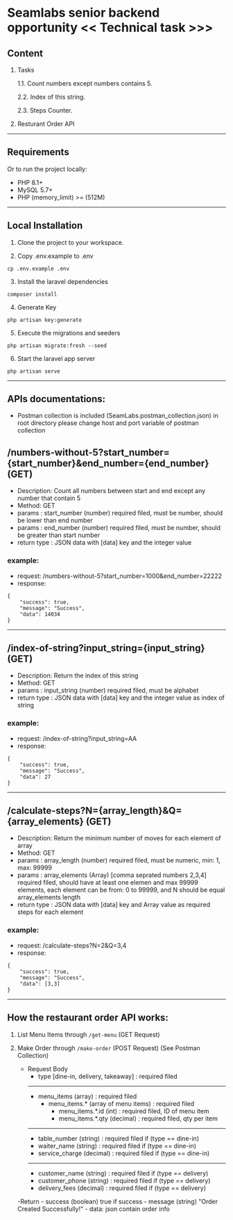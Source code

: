 # Seamlabs senior backend opportunity << Technical task >>> #

## Content ##
1. Tasks

    1.1. Count numbers except numbers contains 5.
   
    2.2. Index of this string.

    2.3. Steps Counter.
2. Resturant Order API

---

## Requirements ##

Or to run the project locally:
- PHP 8.1+
- MySQL 5.7+
- PHP (memory_limit) >= (512M)

---

## Local Installation ##
1. Clone the project to your workspace.

2. Copy .env.example to .env 
```
cp .env.example .env
```

3. Install the laravel dependencies
```
composer install
```

4. Generate Key
```
php artisan key:generate
```

5. Execute the migrations and seeders
```
php artisan migrate:fresh --seed
```

6. Start the laravel app server
```
php artisan serve
```

---

## APIs documentations:
- Postman collection is included (SeamLabs.postman_collection.json) in root directory please change host and port variable of postman collection

## /numbers-without-5?start_number={start_number}&end_number={end_number}  (GET)

- Description: Count all numbers between start and end except any number that contain 5
- Method: GET
- params : start_number (number) required filed, must be number, should be lower than end number
- params : end_number (number) required filed, must be number, should be greater than start number
- return type : JSON data with [data] key and the integer value

### example: 
- request: /numbers-without-5?start_number=1000&end_number=22222
- response: 
```
{
    "success": true,
    "message": "Success",
    "data": 14034
}   
```

---

## /index-of-string?input_string={input_string}  (GET)

- Description: Return the index of this string
- Method: GET
- params : input_string (number) required filed, must be alphabet
- return type : JSON data with [data] key and the integer value as index of string

### example: 
- request: /index-of-string?input_string=AA
- response: 
```
{
    "success": true,
    "message": "Success",
    "data": 27
}
```

---

## /calculate-steps?N={array_length}&Q={array_elements}  (GET)

- Description: Return the minimum number of moves for each element of array
- Method: GET
- params : array_length (number) required filed, must be numeric, min: 1, max: 99999
- params : array_elements (Array) [comma seprated numbers 2,3,4] required filed, should have at least one elemen and max 99999 elements, each element can be from: 0 to 99999, and N should be equal array_elements length
- return type : JSON data with  [data] key and Array value as required steps for each element

### example: 
- request: /calculate-steps?N=2&Q=3,4
- response: 
```
{
    "success": true,
    "message": "Success",
    "data": [3,3]
}
```

---


## How the restaurant order API works:
1. List Menu Items through ```/get-menu``` (GET Request)
2. Make Order through ```/make-order```  (POST Request) (See Postman Collection)
    - Request Body
        - type [dine-in, delivery, takeaway] : required filed
        ---
        - menu_items (array) : required filed
            - menu_items.* (array of menu items) : required filed
                - menu_items.*.id (int) : required filed, ID of menu item
                - menu_items.*.qty (decimal) : required filed, qty per item
        ---
        - table_number (string) : required filed if (type == dine-in)
        - waiter_name (string) : required filed if (type == dine-in)
        - service_charge (decimal) : required filed if (type == dine-in)
        ---
        - customer_name (string) : required filed if (type == delivery)
        - customer_phone (string) : required filed if (type == delivery)
        - delivery_fees (decimal) : required filed if (type == delivery)

    -Return 
        - success (boolean) true if success
        - message (string)  "Order Created Successfully!"
        - data: json contain order info

